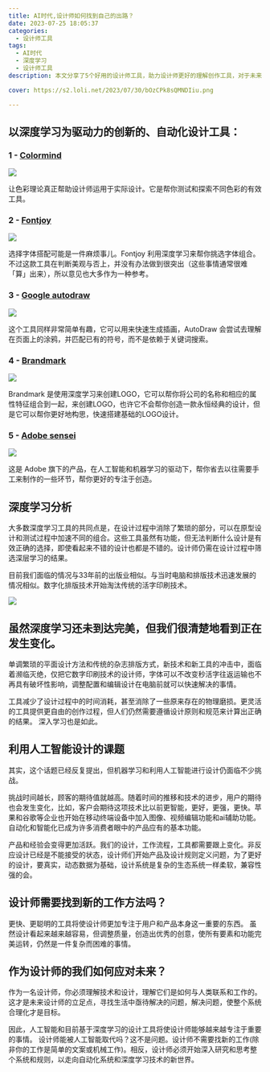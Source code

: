 ```yaml
---
title: AI时代,设计师如何找到自己的出路？
date: 2023-07-25 18:05:37
categories:
  - 设计师工具
tags:
  - AI时代
  - 深度学习
  - 设计师工具
description: 本文分享了5个好用的设计师工具，助力设计师更好的理解创作工具，对于未来设计师何去何从提供了建议。

cover: https://s2.loli.net/2023/07/30/bOzCPk8sQMNDIiu.png

---
```

## 以深度学习为驱动力的创新的、自动化设计工具：

### 1 - [Colormind](http://colormind.io/)

![](https://s2.loli.net/2023/07/30/9AbrSoq14RKzpL3.png)

让色彩理论真正帮助设计师运用于实际设计。它是帮你测试和探索不同色彩的有效工具。

### 2 - [Fontjoy](https://fontjoy.com/)

![](https://s2.loli.net/2023/07/30/MjwfPKs6hOxpmJF.png)

选择字体搭配可能是一件麻烦事儿。Fontjoy 利用深度学习来帮你挑选字体组合。不过这款工具在判断美观与否上，并没有办法做到很突出（这些事情通常很难「算」出来），所以意见也大多作为一种参考。

### 3 - [Google autodraw](https://www.autodraw.com/)

![](https://s2.loli.net/2023/07/30/rso1qGPenxjZIWt.png)

这个工具同样非常简单有趣，它可以用来快速生成插画，AutoDraw 会尝试去理解在页面上的涂鸦，并匹配已有的符号，而不是依赖于关键词搜索。

### 4 - [Brandmark](https://brandmark.io/)

![](https://s2.loli.net/2023/07/30/QUtAZ58ITO4YVma.png)

Brandmark 是使用深度学习来创建LOGO，它可以帮你将公司的名称和相应的属性特征组合到一起，来创建LOGO，也许它不会帮你创造一款永恒经典的设计，但是它可以帮你更好地构思，快速搭建基础的LOGO设计。

### 5 - [Adobe sensei](https://www.adobe.com/sensei.html)

![](https://s2.loli.net/2023/07/30/lrLoupWQIwM5vVH.png)

这是 Adobe 旗下的产品，在人工智能和机器学习的驱动下，帮你省去以往需要手工来制作的一些环节，帮你更好的专注于创造。

## 深度学习分析

大多数深度学习工具的共同点是，在设计过程中消除了繁琐的部分，可以在原型设计和测试过程中加速不同的组合。这些工具虽然有功能，但无法判断什么设计是有效正确的选择，即使看起来不错的设计也都是不错的。设计师仍需在设计过程中筛选深层学习的结果。

目前我们面临的情况与33年前的出版业相似。与当时电脑和排版技术迅速发展的情况相似。数字化排版技术开始淘汰传统的活字印刷技术。

![](https://s2.loli.net/2023/07/30/BvXej26CrEk8AzW.png)

## 虽然深度学习还未到达完美，但我们很清楚地看到正在发生变化。

单调繁琐的平面设计方法和传统的杂志排版方式，新技术和新工具的冲击中，面临着濒临灭绝，仅把它数字印刷技术的设计师，字体可以不改变秒活字往返运输也不再具有破坏性影响，调整配置和编辑设计在电脑前就可以快速解决的事情。

工具减少了设计过程中的时间消耗，甚至消除了一些原来存在的物理磨损。更灵活的工具提供更自由的创作过程，但人们仍然需要遵循设计原则和规范来计算出正确的结果。
深入学习也是如此。

## 利用人工智能设计的课题

其实，这个话题已经反复提出，但机器学习和利用人工智能进行设计仍面临不少挑战。

挑战时间越长，顾客的期待值就越高。随着时间的推移和技术的进步，用户的期待也会发生变化，比如，客户会期待这项技术比以前更智能，更好，更强，更快。苹果和谷歌等企业也开始在移动终端设备中加入图像、视频编辑功能和ai辅助功能。自动化和智能化已成为许多消费者眼中的产品应有的基本功能。

产品和经验会变得更加活跃。我们的设计，工作流程，工具都需要跟上变化。非反应设计已经是不能接受的状态，设计师们开始产品及设计规则定义问题，为了更好的设计，要真实，动态数据为基础，设计系统是复杂的生态系统一样柔软，兼容性强的会。

## 设计师需要找到新的工作方法吗？

更快、更聪明的工具将使设计师更加专注于用户和产品本身这一重要的东西。
虽然设计看起来越来越容易，但调整质量，创造出优秀的创意，使所有要素和功能完美运转，仍然是一件复杂而困难的事情。

## 作为设计师的我们如何应对未来？
作为一名设计师，你必须理解技术和设计，理解它们是如何与人类联系和工作的。这才是未来设计师的立足点，寻找生活中亟待解决的问题，解决问题，使整个系统合理化才是目标。

因此，人工智能和目前基于深度学习的设计工具将使设计师能够越来越专注于重要的事情。
设计师能被人工智能取代吗？这不是问题。设计师不需要找新的工作(除非你的工作是简单的文案或机械工作)。相反，设计师必须开始深入研究和思考整个系统和规则，以走向自动化系统和深度学习技术的新世界。

